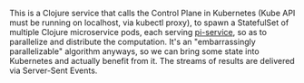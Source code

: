 This is a Clojure service that calls the Control Plane in Kubernetes (Kube API must be running on localhost, via kubectl proxy), to spawn a StatefulSet of multiple Clojure microservice pods, each serving 
[pi-service](https://github.com/wclark-aburra-code/pi-service), so as to parallelize and distribute the computation. It's an "embarrassingly parallelizable" algorithm anyways, so we can bring some state into Kubernetes and actually benefit from it. The streams of results are delivered via Server-Sent Events.